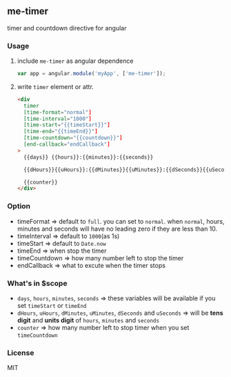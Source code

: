 ## me-timer

timer and countdown directive for angular

### Usage
1. include `me-timer` as angular dependence
    ```js
    var app = angular.module('myApp', ['me-timer']);
    ```

2. write `timer` element or attr.
    ```html
    <div
      timer
      [time-format="normal"]
      [time-interval="1000"]
      [time-start="{{timeStart}}"]
      [time-end="{{timeEnd}}"]
      [time-countdown="{{countdown}}"]
      [end-callback="endCallback"]
    >
      {{days}} {{hours}}:{{minutes}}:{{seconds}}

      {{dHours}}{{uHours}}:{{dMinutes}}{{uMinutes}}:{{dSeconds}}{{uSeconds}}

      {{counter}}
    </div>
    ```

### Option
- timeFormat => default to `full`. you can set to `normal`. when `normal`, hours, minutes and seconds will have no leading zero if they are less than 10.
- timeInterval => default to `1000`(as 1s)
- timeStart => default to `Date.now`
- timeEnd => when stop the timer
- timeCountdown => how many number left to stop the timer
- endCallback => what to excute when the timer stops

### What's in $scope
- `days`, `hours`, `minutes`, `seconds` => these variables will be available if you set `timeStart` or `timeEnd`
- `dHours`, `uHours`, `dMinutes`, `uMinutes`, `dSeconds` and `uSeconds` => will be __tens digit__ and __units digit__ of `hours`, `minutes` and `seconds`
- `counter` => how many number left to stop timer when you set `timeCountdown`

### License
MIT